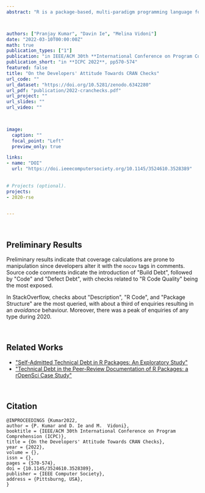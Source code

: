 ```yaml
---
abstract: "R is a package-based, multi-paradigm programming language for scientific software. It provides an easy way to install third-party code, datasets, tests, documentation and examples through CRAN (Comprehensive R Archive Network). Prior works indicated developers tend to code workarounds to bypass CRAN's automated checks (performed when submitting a package) instead of fixing the code--doing so reduces packages' quality. It may become a threat to those analyses written in R that rely on miss-checked code. This preliminary study card-sorted source code comments and analysed StackOverflow (SO) conversations discussing CRAN checks to understand developers' attitudes. We determined that about a quarter of SO posts aim to bypass a check with a workaround; the most affected are code-related problems, package dependencies, installation and feasibility. We analyse these checks and outline future steps to improve similar automated analyses."



authors: ["Pranjay Kumar", "Davin Ie", "Melina Vidoni"]
date: "2022-03-10T00:00:00Z"
math: true
publication_types: ["1"]
publication: "in IEEE/ACM 30th **International Conference on Program Comprehension (ICPC)**, 2022"
publication_short: "in **ICPC 2022**, pp570-574"
featured: false
title: "On the Developers' Attitude Towards CRAN Checks"
url_code: ""
url_dataset: "https://doi.org/10.5281/zenodo.6342280"
url_pdf: "publication/2022-cranchecks.pdf"
url_project: ""
url_slides: ""
url_video: ""

 

image:
  caption: ""
  focal_point: "Left"
  preview_only: true

links:
- name: "DOI"
  url: "https://doi.ieeecomputersociety.org/10.1145/3524610.3528389"
  
  
# Projects (optional).
projects: 
- 2020-rse
  

---
```


<br />


## Preliminary Results

Preliminary results indicate that coverage calculations are prone to manipulation since developers alter it with the `nocov` tags in comments. Source code comments indicate the introduction of "Build Debt", followed by "Code" and "Defect Debt", with checks related to "R Code Quality" being the most exposed. 

In StackOverflow, checks about "Description", "R Code", and "Package Structure" are the most queried, with about a third of enquiries resulting in an _avoidance_ behaviour. Moreover, there was a peak of enquiries of any type during 2020.



<br />



## Related Works

- ["Self-Admitted Technical Debt in R Packages: An Exploratory Study"](/publication/2021-rsatd)
- ["Technical Debt in the Peer-Review Documentation of R Packages: a rOpenSci Case Study"](/publication/2021-ropensci)


<br />



## Citation
```
@INPROCEEDINGS {Kumar2022,
author = {P. Kumar and D. Ie and M.  Vidoni},
booktitle = {IEEE/ACM 30th International Conference on Program Comprehension (ICPC)},
title = {On the Developers' Attitude Towards CRAN Checks},
year = {2022},
volume = {},
issn = {},
pages = {570-574},
doi = {10.1145/3524610.3528389},
publisher = {IEEE Computer Society},
address = {Pittsburng, USA},
}
```
